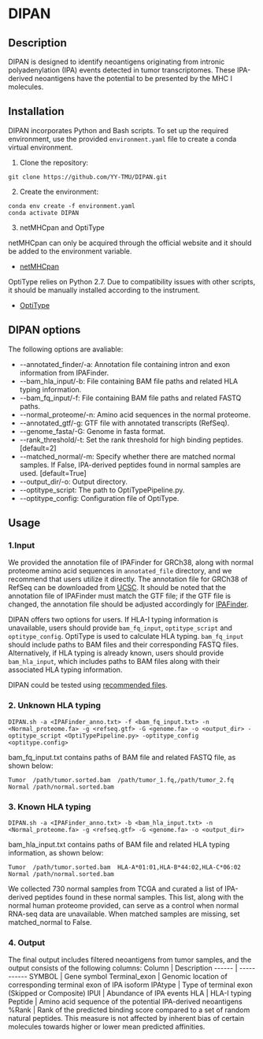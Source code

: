 # DIPAN

## Description
DIPAN is designed to identify neoantigens originating from intronic polyadenylation (IPA) events detected in tumor transcriptomes. These IPA-derived neoantigens have the potential to be presented by the MHC I molecules.

## Installation
DIPAN incorporates Python and Bash scripts. To set up the required environment, use the provided `environment.yaml` file to create a conda virtual environment.

1. Clone the repository:
```
git clone https://github.com/YY-TMU/DIPAN.git
```

2. Create the environment:
```
conda env create -f environment.yaml
conda activate DIPAN
```

3. netMHCpan and OptiType

netMHCpan can only be acquired through the official website and it should be added to the environment variable.
- [netMHCpan](https://services.healthtech.dtu.dk/services/NetMHCpan-4.0/)

OptiType relies on Python 2.7. Due to compatibility issues with other scripts, it should be manually installed according to the instrument.
- [OptiType](https://github.com/FRED-2/OptiType)

## DIPAN options
The following options are avaliable:
- --annotated_finder/-a: Annotation file containing intron and exon information from IPAFinder.
- --bam_hla_input/-b: File containing BAM file paths and related HLA typing information.
- --bam_fq_input/-f: File containing BAM file paths and related FASTQ paths.
- --normal_proteome/-n: Amino acid sequences in the normal proteome.
- --annotated_gtf/-g: GTF file with annotated transcripts (RefSeq).
- --genome_fasta/-G: Genome in fasta format.
- --rank_threshold/-t: Set the rank threshold for high binding peptides. [default=2]
- --matched_normal/-m: Specify whether there are matched normal samples. If False, IPA-derived peptides found in normal samples are used. [default=True]
- --output_dir/-o: Output directory.
- --optitype_script: The path to OptiTypePipeline.py.
- --optitype_config: Configuration file of OptiType.


## Usage
### 1.Input
We provided the annotation file of IPAFinder for GRCh38, along with normal proteome amino acid sequences in `annotated_file` directory, and we recommend that users utilize it directly. The annotation file for GRCh38 of RefSeq can be downloaded from [UCSC](https://hgdownload.soe.ucsc.edu/goldenPath/archive/hg38/ncbiRefSeq/109.20211119/hg38.109.20211119.ncbiRefSeq.gtf.gz). It should be noted that the annotation file of IPAFinder must match the GTF file; if the GTF file is changed, the annotation file should be adjusted accordingly for [IPAFinder](https://github.com/ZhaozzReal/IPAFinder).

DIPAN offers two options for users. If HLA-I typing information is unavailable, users should provide `bam_fq_input`, `optitype_script` and `optitype_config`. OptiType is used to calculate HLA typing. `bam_fq_input` should include paths to BAM files and their corresponding FASTQ files. Alternatively, if HLA typing is already known, users should provide `bam_hla_input`, which includes paths to BAM files along with their associated HLA typing information.

DIPAN could be tested using [recommended files](https://zenodo.org/records/10970002).


### 2. Unknown HLA typing
```
DIPAN.sh -a <IPAFinder_anno.txt> -f <bam_fq_input.txt> -n <Normal_proteome.fa> -g <refseq.gtf> -G <genome.fa> -o <output_dir> -optitype_script <OptiTypePipeline.py> -optitype_config <optitype.config>
```
bam_fq_input.txt contains paths of BAM file and related FASTQ file, as shown below:
```
Tumor  /path/tumor.sorted.bam  /path/tumor_1.fq,/path/tumor_2.fq
Normal /path/normal.sorted.bam   
```

### 3. Known HLA typing
```
DIPAN.sh -a <IPAFinder_anno.txt> -b <bam_hla_input.txt> -n <Normal_proteome.fa> -g <refseq.gtf> -G <genome.fa> -o <output_dir>
```
bam_hla_input.txt contains paths of BAM file and related HLA typing information, as shown below:
```
Tumor  /path/tumor.sorted.bam  HLA-A*01:01,HLA-B*44:02,HLA-C*06:02
Normal /path/normal.sorted.bam   
```
We collected 730 normal samples from TCGA and curated a list of IPA-derived peptides found in these normal samples. This list, along with the normal human proteome provided, can serve as a control when normal RNA-seq data are unavailable. When matched samples are missing, set matched_normal to False.

### 4. Output
The final output includes filtered neoantigens from tumor samples, and the output consists of the following columns:
Column | Description
------ | -----------
SYMBOL | Gene symbol
Terminal_exon | Genomic location of corresponding terminal exon of IPA isoform
IPAtype | Type of terminal exon (Skipped or Composite)
IPUI | Abundance of IPA events
HLA | HLA-I typing
Peptide | Amino acid sequence of the potential IPA-derived neoantigens
%Rank | Rank of the predicted binding score compared to a set of random natural peptides. This measure is not affected by inherent bias of certain molecules towards higher or lower mean predicted affinities.

